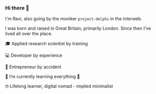 ### Hi there 👋

I'm Ravi, also going by the moniker `project-delphi` in the interweb. 

I was born and raised in Great Britain, primarily London. Since then I've lived all over the place.

🎓 Applied research scientist by training

💻 Developer by experience

💼 Entrepreneur by accident

🌱 I’m currently learning everything 🤣

🤓 Lifelong learner, digital nomad - implied minimalist

